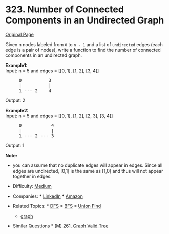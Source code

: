 # 323. Number of Connected Components in an Undirected Graph  
[Original Page](https://leetcode.com/problems/number-of-connected-components-in-an-undirected-graph/)    

Given n nodes labeled from `0` to `n - 1` and a list of `undirected` edges (each edge is a pair of nodes), write a function to find the number of connected components in an undirected graph.

**Example1:**  
Input: n = 5 and edges = [[0, 1], [1, 2], [3, 4]]  
<pre>
     0          3  
     |          |  
     1 --- 2    4   
</pre>  
Output: 2  

**Example2:**  
Input: n = 5 and edges = [[0, 1], [1, 2], [2, 3], [3, 4]]  
<pre>
     0           4
     |           |
     1 --- 2 --- 3
</pre>  
Output:  1   

**Note:**  
*  you can assume that no duplicate edges will appear in edges. Since all edges are undirected, [0,1] is the same as [1,0] and thus will not appear together in edges.  

* Difficulty: [Medium](https://leetcode.com/problemset/all/?difficulty=Midium)
* Companies: * [LinkedIn](https://leetcode.com/company/linkedin/) * [Amazon](https://leetcode.com/company/amazon/)
* Related Topics: * [DFS](https://leetcode.com/tag/depth-first-search/) * [BFS](https://leetcode.com/tag/breadth-first-search/) * [Union Find](https://leetcode.com/tag/union-find/)
   * [graph](https://leetcode.com/tag/graph/)
* Similar Questions * [(M) 261. Graph Valid Tree](https://leetcode.com/problems/graph-valid-tree/)